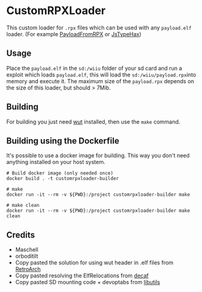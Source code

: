 # CustomRPXLoader
This custom loader for `.rpx` files which can be used with any `payload.elf` loader. (For example [PayloadFromRPX](https://github.com/wiiu-env/PayloadFromRPX) or [JsTypeHax](https://github.com/wiiu-env/JsTypeHax))

## Usage
Place the `payload.elf` in the `sd:/wiiu` folder of your sd card and run a exploit which loads `payload.elf`, this will load the `sd:/wiiu/payload.rpx`into memory and execute it. The maximum size of the `payload.rpx` depends on the size of this loader, but should > 7Mib.

## Building

For building you just need [wut](https://github.com/devkitPro/wut/) installed, then use the `make` command.

## Building using the Dockerfile

It's possible to use a docker image for building. This way you don't need anything installed on your host system.

```
# Build docker image (only needed once)
docker build . -t customrpxloader-builder

# make 
docker run -it --rm -v ${PWD}:/project customrpxloader-builder make

# make clean
docker run -it --rm -v ${PWD}:/project customrpxloader-builder make clean
```

## Credits
- Maschell
- orboditilt
- Copy pasted the solution for using wut header in .elf files from [RetroArch](https://github.com/libretro/RetroArch)
- Copy pasted resolving the ElfRelocations from [decaf](https://github.com/decaf-emu/decaf-emu)
- Copy pasted SD mounting code + devoptabs from [libutils](https://github.com/Maschell/libutils)